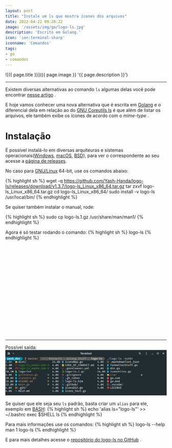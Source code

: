 ```yaml
---
layout: post
title: "Instale um ls que mostra ícones dos arquivos"
date: 2022-04-22 09:20:22
image: '/assets/img/go/logo-ls.jpg'
description: 'Escrito em Golang.'
icon: 'ion:terminal-sharp'
iconname: 'Comandos'
tags:
- go
- comandos
---
```


![{{ page.title }}]({{ page.image }} '{{ page.description }}')

<script>window.location = "http://terminalroot.com.br/2025/05/criei-um-comando-ls-que-exibe-icones-com-cores.html";</script>

---

Existem diversas alternativas ao comando `ls` algumas delas você pode encontrar [nesse artigo](https://terminalroot.com.br/2021/08/uma-lista-com-30-alternativas-modernas-para-os-comandos-do-unix.html) .

E hoje vamos conhecer uma nova alternativa que é escrita em [Golang](https://terminalroot.com.br/tags#go) e o diferencial dela em relação ao do [GNU Coreutils ls](https://www.gnu.org/software/coreutils/manual/html_node/ls-invocation.html#ls-invocation) é que além de listar os arquivos, ele também exibe os ícones de acordo com o *mime-type* .

# Instalação
É possível instalá-lo em diversas arquiteuras e sistemas operacionais([Windows](https://terminalroot.com.br/tags#windows), [macOS](https://terminalroot.com.br/tags#macos), [BSD](https://terminalroot.com.br/tags#bsd)), para ver o correspondente ao seu acesse a [página de releases](https://github.com/Yash-Handa/logo-ls/releases).

No caso para [GNU/Linux](https://terminalroot.com.br/tags#gnu) 64-bit, use os comandos abaixo:

{% highlight sh %}
wget -q https://github.com/Yash-Handa/logo-ls/releases/download/v1.3.7/logo-ls_Linux_x86_64.tar.gz
tar zxvf logo-ls_Linux_x86_64.tar.gz
cd logo-ls_Linux_x86_64/
sudo install -v logo-ls /usr/local/bin/
{% endhighlight %}

Se quiser também instalar o manual, rode:

{% highlight sh %}
sudo cp logo-ls.1.gz /usr/share/man/man1/
{% endhighlight %}

Agora é só testar rodando o comando:
{% highlight sh %}
logo-ls
{% endhighlight %}


<!-- SQUARE - GAMES ROOT -->
<script async src="//pagead2.googlesyndication.com/pagead/js/adsbygoogle.js"></script>
<ins class="adsbygoogle"
style="display:inline-block;width:336px;height:280px"
data-ad-client="ca-pub-2838251107855362"
data-ad-slot="5351066970"></ins>
<script>
(adsbygoogle = window.adsbygoogle || []).push({});
</script>

---

Possível saída:
![Logo ls](/assets/img/go/logo-ls-test.png) 

Se quiser que ele seja seu `ls` padrão, basta criar um `alias` para ele, exemplo em [BASH](https://terminalroot.com.br/shell):
{% highlight sh %}
echo 'alias ls="logo-ls"' >> ~/.bashrc
exec $SHELL
ls
{% endhighlight %}

Para mais informações use os comandos:
{% highlight sh %}
logo-ls --help
man 1 logo-ls
{% endhighlight %}

E para mais detalhes acesse o [repositório do logo-ls no GitHub](https://github.com/Yash-Handa/logo-ls) .

